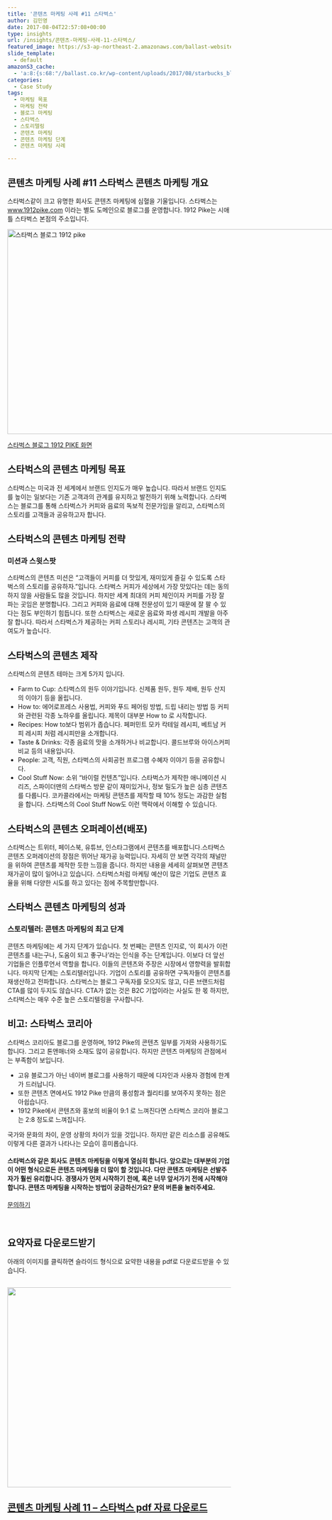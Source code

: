 ```yaml
---
title: '콘텐츠 마케팅 사례 #11 스타벅스'
author: 김민영
date: 2017-08-04T22:57:08+00:00
type: insights
url: /insights/콘텐츠-마케팅-사례-11-스타벅스/
featured_image: https://s3-ap-northeast-2.amazonaws.com/ballast-website-images/wp-content/uploads/2017/08/15105951/Screen-Shot-2017-08-04-at-2.30.20-PM.png
slide_template:
  - default
amazonS3_cache:
  - 'a:8:{s:68:"//ballast.co.kr/wp-content/uploads/2017/08/starbucks_blog_screen.png";i:52796;s:118:"//s3-ap-northeast-2.amazonaws.com/ballast-website-images/wp-content/uploads/2017/08/15105953/starbucks_blog_screen.png";i:52796;s:83:"//ballast.co.kr/wp-content/uploads/2017/08/Screen-Shot-2017-08-04-at-2.30.20-PM.png";i:52799;s:133:"//s3-ap-northeast-2.amazonaws.com/ballast-website-images/wp-content/uploads/2017/08/15105951/Screen-Shot-2017-08-04-at-2.30.20-PM.png";i:52799;s:63:"//ballast.co.kr/wp-content/uploads/2017/08/case11-starbucks.pdf";i:52801;s:72:"//www.ballast.co.kr/wp-content/uploads/2017/08/starbucks_blog_screen.png";i:52796;s:87:"//www.ballast.co.kr/wp-content/uploads/2017/08/Screen-Shot-2017-08-04-at-2.30.20-PM.png";i:52799;s:67:"//www.ballast.co.kr/wp-content/uploads/2017/08/case11-starbucks.pdf";i:52801;}'
categories:
  - Case Study
tags:
  - 마케팅 목표
  - 마케팅 전략
  - 블로그 마케팅
  - 스타벅스
  - 스토리텔링
  - 콘텐츠 마케팅
  - 콘텐츠 마케팅 단계
  - 콘텐츠 마케팅 사례

---
```


## 콘텐츠 마케팅 사례 #11 스타벅스 콘텐츠 마케팅 개요

스타벅스같이 크고 유명한 회사도 콘텐츠 마케팅에 심혈을 기울입니다. 스타벅스는 www.1912pike.com 이라는 별도 도메인으로 블로그를 운영합니다. 1912 Pike는 시애틀 스타벅스 본점의 주소입니다.

<div id="attachment_52796" style="width: 810px" class="wp-caption aligncenter">
  <img class="wp-image-52796 size-full" title="스타벅스 콘텐츠 마케팅" src="http://s3-ap-northeast-2.amazonaws.com/ballast-website-images/wp-content/uploads/2017/08/15105953/starbucks_blog_screen.png" alt="스타벅스 블로그 1912 pike" width="800" height="462" srcset="https://s3-ap-northeast-2.amazonaws.com/ballast-website-images/wp-content/uploads/2017/08/15105953/starbucks_blog_screen.png 800w, https://s3-ap-northeast-2.amazonaws.com/ballast-website-images/wp-content/uploads/2017/08/15105953/starbucks_blog_screen-300x173.png 300w, https://s3-ap-northeast-2.amazonaws.com/ballast-website-images/wp-content/uploads/2017/08/15105953/starbucks_blog_screen-768x444.png 768w" sizes="(max-width: 800px) 100vw, 800px" />
  
  <p class="wp-caption-text">
    <a href="http://www.1912pike.com">스타벅스 블로그 1912 PIKE 화면</a>
  </p>
</div>

## 

## 스타벅스의 콘텐츠 마케팅 목표

스타벅스는 미국과 전 세계에서 브랜드 인지도가 매우 높습니다. 따라서 브랜드 인지도를 높이는 일보다는 기존 고객과의 관계를 유지하고 발전하기 위해 노력합니다. 스타벅스는 블로그를 통해 스타벅스가 커피와 음료의 독보적 전문가임을 알리고, 스타벅스의 스토리를 고객들과 공유하고자 합니다.

## 스타벅스의 콘텐츠 마케팅 전략

### 미션과 스윗스팟

스타벅스의 콘텐츠 미션은 &#8220;고객들이 커피를 더 맛있게, 재미있게 즐길 수 있도록 스타벅스의 스토리를 공유하자.&#8221;입니다. 스타벅스 커피가 세상에서 가장 맛있다는 데는 동의하지 않을 사람들도 많을 것입니다. 하지만 세계 최대의 커피 체인이자 커피를 가장 잘 파는 곳임은 분명합니다. 그리고 커피와 음료에 대해 전문성이 있기 때문에 잘 팔 수 있다는 점도 부인하기 힘듭니다. 또한 스타벅스는 새로운 음료와 파생 레시피 개발을 아주 잘 합니다. 따라서 스타벅스가 제공하는 커피 스토리나 레시피, 기타 콘텐츠는 고객의 관여도가 높습니다.

## 스타벅스의 콘텐츠 제작

스타벅스의 콘텐츠 테마는 크게 5가지 입니다.

  * Farm to Cup: 스타벅스의 원두 이야기입니다. 신제품 원두, 원두 제배, 원두 산지의 이야기 등을 올립니다.
  * How to: 에어로프레스 사용법, 커피와 푸드 페어링 방법, 드립 내리는 방법 등 커피와 관련된 각종 노하우를 올립니다. 제목이 대부분 How to 로 시작합니다.
  * Recipes: How to보다 범위가 좁습니다. 페퍼민트 모카 칵테일 레시피, 베트남 커피 레시피 처럼 레시피만을 소개합니다.
  * Taste & Drinks: 각종 음료의 맛을 소개하거나 비교합니다. 콜드브루와 아이스커피 비교 등의 내용입니다.
  * People: 고객, 직원, 스타벅스의 사회공헌 프로그램 수혜자 이야기 등을 공유합니다.
  * Cool Stuff Now: 소위 &#8220;바이럴 컨텐츠&#8221;입니다. 스타벅스가 제작한 애니메이션 시리즈, 스파이더맨의 스타벅스 방문 같이 재미있거나, 정보 밀도가 높은 심층 콘텐츠를 다룹니다. 코카콜라에서는 마케팅 콘텐츠를 제작할 때 10% 정도는 과감한 실험을 합니다. 스타벅스의 Cool Stuff Now도 이런 맥락에서 이해할 수 있습니다.

## 스타벅스의 콘텐츠 오퍼레이션(배포)

스타벅스는 트위터, 페이스북, 유튜브, 인스타그램에서 콘텐츠를 배포합니다.스타벅스 콘텐츠 오퍼레이션의 장점은 뛰어난 재가공 능력입니다. 자세히 안 보면 각각의 채널만을 위하여 콘텐츠를 제작한 듯한 느낌을 줍니다. 하지만 내용을 세세히 살펴보면 콘텐츠 재가공이 많이 일어나고 있습니다. 스타벅스처럼 마케팅 예산이 많은 기업도 콘텐츠 효율을 위해 다양한 시도를 하고 있다는 점에 주목할만합니다.

## 스타벅스 콘텐츠 마케팅의 성과

### 스토리텔러: 콘텐츠 마케팅의 최고 단계

콘텐츠 마케팅에는 세 가지 단계가 있습니다. 첫 번째는 콘텐츠 인지로, &#8216;이 회사가 이런 콘텐츠를 내는구나, 도움이 되고 좋구나&#8217;라는 인식을 주는 단계입니다. 이보다 더 앞선 기업들은 인플루언서 역할을 합니다. 이들의 콘텐츠와 주장은 시장에서 영향력을 발휘합니다. 마지막 단계는 스토리텔러입니다. 기업이 스토리를 공유하면 구독자들이 콘텐츠를 재생산하고 전파합니다. 스타벅스는 블로그 구독자를 모으지도 않고, 다른 브랜드처럼 CTA를 많이 두지도 않습니다. CTA가 없는 것은 B2C 기업이라는 사실도 한 몫 하지만, 스타벅스는 매우 수준 높은 스토리텔링을 구사합니다.

## 비고: 스타벅스 코리아

스타벅스 코리아도 블로그를 운영하며, 1912 Pike의 콘텐츠 일부를 가져와 사용하기도 합니다. 그리고 톤앤매너와 소재도 많이 공유합니다. 하지만 콘텐츠 마케팅의 관점에서는 부족함이 보입니다.

  * 고유 블로그가 아닌 네이버 블로그를 사용하기 때문에 디자인과 사용자 경험에 한계가 드러납니다.
  * 또한 콘텐츠 면에서도 1912 Pike 만큼의 풍성함과 퀄리티를 보여주지 못하는 점은 아쉽습니다.
  * 1912 Pike에서 콘텐츠와 홍보의 비율이 9:1 로 느껴진다면 스타벅스 코리아 블로그는 2:8 정도로 느껴집니다.

국가와 문화의 차이, 운영 상황의 차이가 있을 것입니다. 하지만 같은 리소스를 공유해도 이렇게 다른 결과가 나타나는 모습이 흥미롭습니다.

#### 스타벅스와 같은 회사도 콘텐츠 마케팅을 이렇게 열심히 합니다. 앞으로는 대부분의 기업이 어떤 형식으로든 콘텐츠 마케팅을 더 많이 할 것입니다. 다만 콘텐츠 마케팅은 선발주자가 훨씬 유리합니다. 경쟁사가 먼저 시작하기 전에, 혹은 너무 앞서가기 전에 시작해야 합니다. 콘텐츠 마케팅을 시작하는 방법이 궁금하신가요? 문의 버튼을 눌러주세요.

<div class="text-centered">
  <a href="/contact" class="btn-shortcode dt-btn-m dt-btn custom-btn-color custom-btn-hover-color fadeIn animate-element animation-builder" target="_blank" id="dt-btn-6"><i class="fa fa-chevron-circle-right"></i><span>문의하기</span></a>
</div>

&nbsp;

## 요약자료 다운로드받기

아래의 이미지를 클릭하면 슬라이드 형식으로 요약한 내용을 pdf로 다운로드받을 수 있습니다.

## <img class="alignnone wp-image-52799 size-full" src="http://s3-ap-northeast-2.amazonaws.com/ballast-website-images/wp-content/uploads/2017/08/15105951/Screen-Shot-2017-08-04-at-2.30.20-PM.png" alt="" width="800" height="451" srcset="https://s3-ap-northeast-2.amazonaws.com/ballast-website-images/wp-content/uploads/2017/08/15105951/Screen-Shot-2017-08-04-at-2.30.20-PM.png 800w, https://s3-ap-northeast-2.amazonaws.com/ballast-website-images/wp-content/uploads/2017/08/15105951/Screen-Shot-2017-08-04-at-2.30.20-PM-300x169.png 300w, https://s3-ap-northeast-2.amazonaws.com/ballast-website-images/wp-content/uploads/2017/08/15105951/Screen-Shot-2017-08-04-at-2.30.20-PM-768x433.png 768w" sizes="(max-width: 800px) 100vw, 800px" />

## [콘텐츠 마케팅 사례 11 &#8211; 스타벅스 pdf 자료 다운로드][1]

&nbsp;

&nbsp;

### 


 [1]: http://www.ballast.co.kr/wp-content/uploads/2017/08/case11-starbucks.pdf
